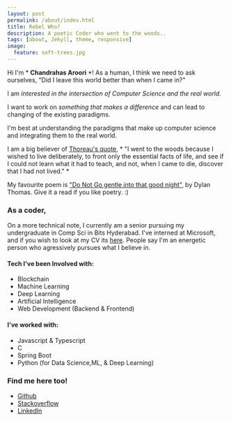 ```yaml
---
layout: post
permalink: /about/index.html
title: Rebel Who?
description: A poetic Coder who went to the woods..
tags: [about, Jekyll, theme, responsive]
image:
  feature: soft-trees.jpg
---
```

Hi I'm * **Chandrahas Aroori** *! As a human, I think we need to ask ourselves, "Did I leave this world better than when I came in?"

I am *interested in the intersection of Computer Science and the real world*.

I want to work on *something that makes a difference* and can lead to changing of the existing paradigms.

I'm best at understanding the paradigms that make up computer science and integrating them to the real world.

I am a big believer of [Thoreau's quote](https://www.goodreads.com/quotes/2690-i-went-to-the-woods-because-i-wished-to-live), * "I went to the woods because I wished to live deliberately, to front only the essential facts of life, and see if I could not learn what it had to teach, and not, when I came to die, discover that I had not lived." *

My favourite poem is ["Do Not Go gentle into that good night"](https://poets.org/poem/do-not-go-gentle-good-night), by Dylan Thomas. Give it a read if you like poetry. :)

### As a coder,

On a more technical note, I currently am a senior pursuing my undergraduate in Comp Sci in Bits Hyderabad. I've interned at Microsoft, and if you wish to look at my CV its [here](https://exorust.github.io/resume.html). People say I'm an energetic person who agressively pursues what I believe in.

#### Tech I've been Involved with:
- Blockchain
- Machine Learning
- Deep Learning
- Artificial Intelligence
- Web Development (Backend & Frontend)

#### I've worked with:
- Javascript & Typescript
- C
- Spring Boot
- Python (for Data Science,ML, & Deep Learning)

### Find me here too!

- [Github](https://github.com/Exorust)
- [Stackoverflow](https://stackoverflow.com/users/7086962/chandrahas-aroori)
- [LinkedIn](https://www.linkedin.com/in/chandrahas-aroori-409b44148/)
